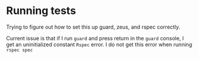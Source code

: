 # Running tests


Trying to figure out how to set this up guard, zeus, and rspec correctly.

Current issue is that if I run `guard` and press return in the `guard` console,
I get an uninitialized constant `Rspec` error. I do not get this error when running `rspec spec`
